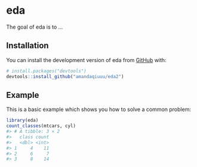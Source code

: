 
<!-- README.md is generated from README.Rmd. Please edit that file -->

# eda

<!-- badges: start -->
<!-- badges: end -->

The goal of eda is to …

## Installation

You can install the development version of eda from
[GitHub](https://github.com/) with:

``` r
# install.packages("devtools")
devtools::install_github("amandaqiuuu/eda2")
```

## Example

This is a basic example which shows you how to solve a common problem:

``` r
library(eda)
count_classes(mtcars, cyl)
#> # A tibble: 3 × 2
#>   class count
#>   <dbl> <int>
#> 1     4    11
#> 2     6     7
#> 3     8    14
```

